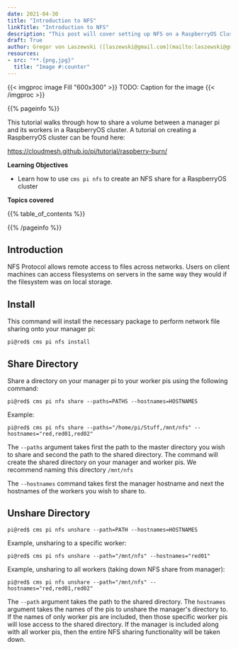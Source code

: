 ```yaml
---
date: 2021-04-30
title: "Introduction to NFS"
linkTitle: "Introduction to NFS"
description: "This post will cover setting up NFS on a RaspberryOS Cluster"
draft: True
author: Gregor von Laszewski ([laszewski@gmail.com](mailto:laszewski@gmail.com)) [laszewski.github.io](https://laszewski.github.io)
resources:
- src: "**.{png,jpg}"
  title: "Image #:counter"
---
```


{{< imgproc image Fill "600x300" >}}
TODO: Caption for the image
{{< /imgproc >}}

{{% pageinfo %}}

This tutorial walks through how to share a volume between a manager pi and its workers in a RaspberryOS cluster. A tutorial on creating a RaspberryOS cluster can be found here:

<https://cloudmesh.github.io/pi/tutorial/raspberry-burn/>

**Learning Objectives**

* Learn how to use ```cms pi nfs``` to create an NFS share for a RaspberryOS cluster
  
**Topics covered**

{{% table_of_contents %}}

{{% /pageinfo %}}

## Introduction

NFS Protocol allows remote access to files across networks. Users on client machines can access filesystems on servers in the same way they would if the filesystem was on local storage. 

## Install

This command will install the necessary package to perform network file sharing onto your manager pi:

```
pi@red$ cms pi nfs install
```
## Share Directory

Share a directory on your manager pi to your worker pis using the following command:

```
pi@red$ cms pi nfs share --paths=PATHS --hostnames=HOSTNAMES
```

Example:

```
pi@red$ cms pi nfs share --paths="/home/pi/Stuff,/mnt/nfs" --hostnames="red,red01,red02"
```

The ```--paths``` argument takes first the path to the master directory you wish to share and second the path to the shared directory. The command will create the shared directory on your manager and worker pis. We recommend naming this directory ```/mnt/nfs``` 

The ```--hostnames``` command takes first the manager hostname and next the hostnames of the workers you wish to share to.

## Unshare Directory

```
pi@red$ cms pi nfs unshare --path=PATH --hostnames=HOSTNAMES
```

Example, unsharing to a specific worker:

```
pi@red$ cms pi nfs unshare --path="/mnt/nfs" --hostnames="red01"
```

Example, unsharing to all workers (taking down NFS share from manager):

```
pi@red$ cms pi nfs unshare --path="/mnt/nfs" --hostnames="red,red01,red02"
```

The ```--path``` argument takes the path to the shared directory. The ```hostnames``` argument takes the names of the pis to unshare the manager's directory to. If the names of only worker pis are included, then those specific worker pis will lose access to the shared directory. If the manager is included along with all worker pis, then the entire NFS sharing functionality will be taken down. 
